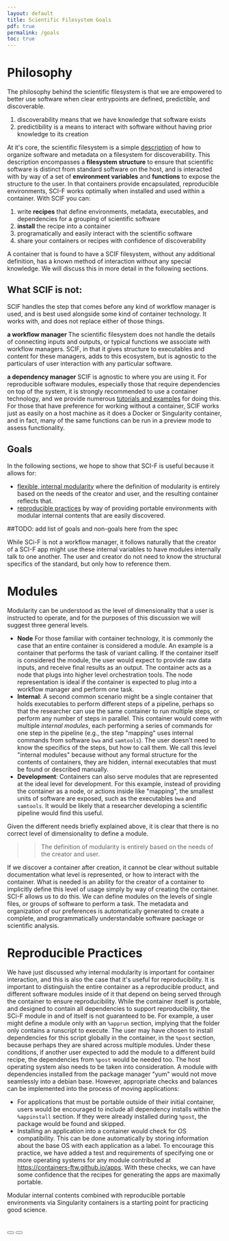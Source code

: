 ```yaml
---
layout: default
title: Scientific Filesystem Goals
pdf: true
permalink: /goals
toc: true
---
```


# Philosophy
The philosophy behind the scientific filesystem is that we are empowered to better use software when clear entrypoints are defined, predictible, and discoverable.

 1. discoverability means that we have knowledge that software exists
 2. predictibility is a means to interact with software without having prior knowledge to its creation

At it's core, the scientific filesystem is a simple [description](/scif/spec) of how to organize software and metadata on a filesystem for discoverability. This description encompasses a **filesystem structure** to ensure that scientific software is distinct from standard software on the host, and is interacted with by way of a set of **environment variables** and **functions** to expose the structure to the user. In that containers provide encapsulated, reproducible environments, SCI-F works optimally when installed and used within a container. With SCIF you can:

 1. write **recipes** that define environments, metadata, executables, and dependencies for a grouping of scientific software
 2. **install** the recipe into a container
 3. programatically and easily interact with the scientific software
 4. share your containers or recipes with confidence of discoverability

A container that is found to have a SCIF filesystem, without any additional definition, has a known method of interaction without any special knowledge. We will discuss this in more detail in the following sections.

## What SCIF is not:
SCIF handles the step that comes before any kind of workflow manager is used, and is best used alongside some kind of container technology. It works with, and does not replace either of those things.

**a workflow manager**
The scientific filesystem does not handle the details of connecting inputs and outputs, or typical functions we associate with workflow managers. SCIF, in that it gives structure to executables and content for these managers, adds to this ecosystem, but is agnostic to the particulars of user interaction with any particular software.

**a dependency manager**
SCIF is agnostic to where you are using it. For reproducible software modules, especially those that require dependencies on top of the system, it is strongly recommended to use a container technology, and we provide numerous [tutorials and examples](/scif/tutorials) for doing this. For those that have preference for working without a container, SCIF works just as easily on a host machine as it does a Docker or Singularity container, and in fact, many of the same functions can be run in a preview mode to assess functionality.


## Goals

In the following sections, we hope to show that SCI-F is useful because it allows for:

 - [flexible, internal modularity](#modules) where the definition of modularity is entirely based on the needs of the creator and user, and the resulting container reflects that.
 - [reproducible practices](#reproducible-practices) by way of providing portable environments with modular internal contents that are easily discovered.

##TODO: add list of goals and non-goals here from the spec

While SCi-F is not a workflow manager, it follows naturally that the creator of a SCI-F app might use these internal variables to have modules internally talk to one another. The user and creator do not need to know the structural specifics of the standard, but only how to reference them.

# Modules

Modularity can be understood as the level of dimensionality that a user is instructed to operate, and for the purposes of this discussion we will suggest three general levels. 

 - **Node** For those familiar with container technology, it is commonly the case that an entire container is considered a module. An example is a container that performs the task of variant calling. If the container itself is considered the module, the user would expect to provide raw data inputs, and receive final results as an output. The container acts as a node that plugs into higher level orchestration tools. The node representation is ideal if the container is expected to plug into a workflow manager and perform one task.
 - **Internal**: A second common scenario might be a single container that holds executables to perform different steps of a pipeline, perhaps so that the researcher can use the same container to run multiple steps, or perform any number of steps in parallel. This container would come with multiple *internal modules*, each performing a series of commands for one step in the pipeline (e.g., the step "mapping" uses internal commands from software `bwa` and `samtools`). The user doesn't need to know the specifics of the steps, but how to call them. We call this level "internal modules" because without any formal structure for the contents of containers, they are hidden, internal executables that must be found or described manually.
 - **Development**: Containers can also serve modules that are represented at the ideal level for development. For this example, instead of providing the container as a node, or actions inside like "mapping", the smallest units of software are exposed, such as the executables `bwa` and `samtools`. It would be likely that a researcher developing a scientific pipeline would find this useful.

Given the different needs briefly explained above, it is clear that there is no correct level of dimensionality to define a module. 

>> The definition of modularity is entirely based on the needs of the creator and user. 


If we discover a container after creation, it cannot be clear without suitable documentation what level is represented, or how to interact with the container. What is needed is an ability for the creator of a container to implicitly define this level of usage simply by way of creating the container. SCI-F allows us to do this. We can define modules on the levels of single files, or groups of software to perform a task. The metadata and organization of our preferences is automatically generated to create a complete, and programmatically understandable software package or scientific analysis.


# Reproducible Practices
We have just discussed why internal modularity is important for container interaction, and this is also the case that it's useful for reproducibility. It is important to distinguish the entire container as a reproducible product, and different software modules inside of it that depend on being served through the container to ensure reproducibility. While the container itself is portable, and designed to contain all dependencies to support reproducibility, the SCi-F module in and of itself is not guaranteed to be. For example, a user might define a  module only with an `%apprun` section, implying that the folder only contains a runscript to execute. The user may have chosen to install dependencies for this script globally in the container, in the `%post` section, because perhaps they are shared across multiple modules. Under these conditions, if another user expected to add the module to a different build recipe, the dependencies from `%post` would be needed too. The host operating system also needs to be taken into consideration. A module with dependencies installed from the package manager "yum" would not move seamlessly into a debian base. However, appropriate checks and balances can be implemented into the process of moving applications:

 - For applications that must be portable outside of their initial container, users would be encouraged to include all dependency installs within the `%appinstall` section. If they were already installed during `%post`, the package would be found and skipped.
 - Installing an application into a container would check for OS compatibility. This can be done automatically by storing information about the base OS with each application as a label. To encourage this practice, we have added a test and requirements of specifying one or more operating systems for any module contributed at <a href="https://containers-ftw.github.io/apps" target="_blank">https://containers-ftw.github.io/apps</a>. With these checks, we can have some confidence that the recipes for generating the apps are maximally portable.

Modular internal contents combined with reproducible portable environments via Singularity containers is a starting point for practicing good science.


<br>
<div>
    <a href="/scif/intro.html"><button class="previous-button btn btn-primary"><i class="fa fa-chevron-left"></i> </button></a>
    <a href="/scif/tools.html"><button class="next-button btn btn-primary"><i class="fa fa-chevron-right"></i> </button></a>
</div><br>
